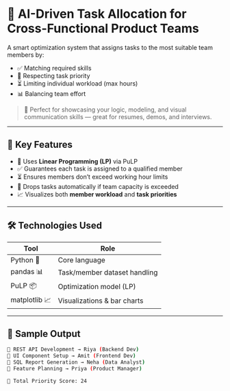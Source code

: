 # 🤖 AI-Driven Task Allocation for Cross-Functional Product Teams

A smart optimization system that assigns tasks to the most suitable team members by:
- ✅ Matching required skills
- 🎯 Respecting task priority
- ⏳ Limiting individual workload (max hours)
- 📊 Balancing team effort

> 💼 Perfect for showcasing your logic, modeling, and visual communication skills — great for resumes, demos, and interviews.

---

## 🚀 Key Features

- 🧠 Uses **Linear Programming (LP)** via PuLP
- ✅ Guarantees each task is assigned to a qualified member
- ⏳ Ensures members don’t exceed working hour limits
- 🔁 Drops tasks automatically if team capacity is exceeded
- 📈 Visualizes both **member workload** and **task priorities**

---

## 🛠️ Technologies Used

| Tool          | Role                               |
|---------------|------------------------------------|
| Python 🐍     | Core language                      |
| pandas 📊     | Task/member dataset handling       |
| PuLP 📦       | Optimization model (LP)            |
| matplotlib 📈 | Visualizations & bar charts        |

---

## 🧾 Sample Output

```bash
🧩 REST API Development → Riya (Backend Dev)
🧩 UI Component Setup → Amit (Frontend Dev)
🧩 SQL Report Generation → Neha (Data Analyst)
🧩 Feature Planning → Priya (Product Manager)

🎯 Total Priority Score: 24
